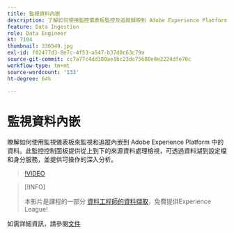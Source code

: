 ```yaml
---
title: 監視資料內嵌
description: 了解如何使用監控儀表板監控及追蹤擷取到 Adobe Experience Platform 中的資料。 此監控儀表板可讓您由上而下檢視經由 Data Lake 到 Profile 的來源資料處理，以及來源、資料流和資料流執行層級上的識別服務，並及時提供可行建議。
feature: Data Ingestion
role: Data Engineer
kt: 7104
thumbnail: 330549.jpg
exl-id: f02477d3-8e7c-4f53-a547-b37d0c63c79a
source-git-commit: cc7a77c4dd380ae1bc23dc75608e8e2224dfe78c
workflow-type: tm+mt
source-wordcount: '133'
ht-degree: 64%

---
```


# 監視資料內嵌

瞭解如何使用監視儀表板來監視和追蹤內嵌到 Adobe Experience Platform 中的資料。此監控控制面板提供從上到下的來源資料處理檢視，可透過資料湖到設定檔和身分服務，並提供可操作的深入分析。

>[!VIDEO](https://video.tv.adobe.com/v/331776?quality=12&learn=on)

>[!INFO]
>
> 本影片是課程的一部分 [資料工程師的資料擷取](https://experienceleague.adobe.com/?lang=zh-Hant?recommended=ExperiencePlatform-D-1-2020.1.dataingestion)，免費提供Experience League!

如需詳細資訊，請參閱[文件](https://experienceleague.adobe.com/docs/experience-platform/dataflows/ui/monitor-sources.html)
